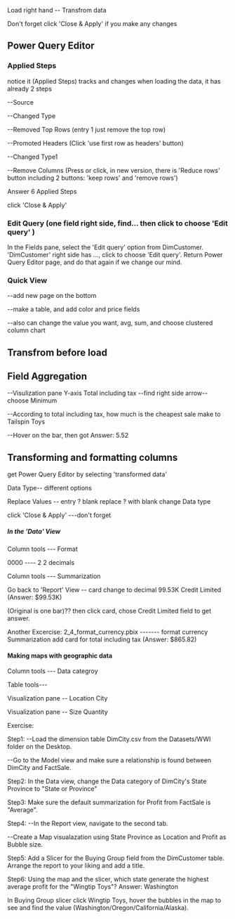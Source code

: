 Load  right hand -- Transfrom data

Don't forget click 'Close & Apply'  if you make any changes

## Power Query Editor

### Applied Steps  
notice it (Applied Steps) tracks and changes
when loading the data, it has already 2 steps

--Source

--Changed Type

--Removed Top Rows (entry 1 just remove the top row)

--Promoted Headers (Click 'use first row as headers' button)

--Changed Type1

--Remove Columns (Press or click, in new version, there is 'Reduce rows' button including 2 buttons: 'keep rows' and 'remove rows')

Answer 6 Applied Steps 

click 'Close & Apply'

### Edit Query  (one field right side, find... then click to choose 'Edit query' )
In the Fields pane, select the 'Edit query' option from DimCustomer.
'DimCustomer' right side has ..., click to choose 'Edit query'.
Return Power Query Editor page, and do that again if we change our mind.

### Quick View
--add new page on the bottom

--make a table, and add color and price fields

--also can change the value you want, avg, sum, and choose clustered column chart


## Transfrom before load

## Field Aggregation
--Visulization pane  Y-axis  Total including tax --find right side arrow--choose Minimum

--According to total including tax, how much is the cheapest sale make to Tailspin Toys 

--Hover on the bar, then got Answer: 5.52

## Transforming and formatting columns
get Power Query Editor by selecting 'transformed data'

Data Type-- different options


Replace Values -- entry ?   blank    replace ? with blank
change Data type

click 'Close & Apply'  ---don't forget


##### In the 'Data' View
Column tools --- Format

0000 ---- 2   2 decimals

Column tools --- Summarization

Go back to 'Report' View --  card  change to decimal 99.53K  Credit Limited (Answer: $99.53K)

(Original is one bar)?? then click card, chose Credit Limited field to get answer.

Another Excercise: 2_4_format_currency.pbix  -------  format currency Summarization  add card for total including tax (Answer: $865.82)

#### Making maps with geographic data
Column tools --- Data categroy

Table tools---

Visualization pane -- Location  City

Visualization pane -- Size Quantity  

Exercise:

Step1:
--Load the dimension table DimCity.csv from the Datasets/WWI folder on the Desktop.

--Go to the Model view and make sure a relationship is found between DimCity and FactSale.

Step2:
In the Data view, change the Data category of DimCity's State Province to "State or Province"

Step3:
Make sure the default summarization for Profit from FactSale is "Average".

Step4:
--In the Report view, navigate to the second tab.

--Create a Map visualazation using State Province as Location and Profit as Bubble size.

Step5:
Add a Slicer for the Buying Group field from the DimCustomer table. Arrange the report to your liking and add a title.

Step6:
Using the map and the slicer, which state generate the highest average profit for the "Wingtip Toys"? Answer: Washington

In Buying Group slicer  click Wingtip Toys, hover the bubbles in the map to see and find the value (Washington/Oregon/California/Alaska).



